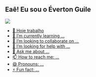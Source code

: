 ## Eaê! Eu sou o Éverton Guile

<div>
  <a href="https://github.com/EvertonGuile/">
  <img height"180em" src="https://github-readme-stats.vercel.app/api?username=EvertonGuile&show_icons=true&theme=transparent&include_all_commits=true&cout_ptivate=true">
</div>

- 🔭 Hoje trabalho
- 🌱 I’m currently learning ...
- 👯 I’m looking to collaborate on ...
- 🤔 I’m looking for help with ...
- 💬 Ask me about ...
- 📫 How to reach me: ...
- 😄 Pronouns: ...
- ⚡ Fun fact: ...
